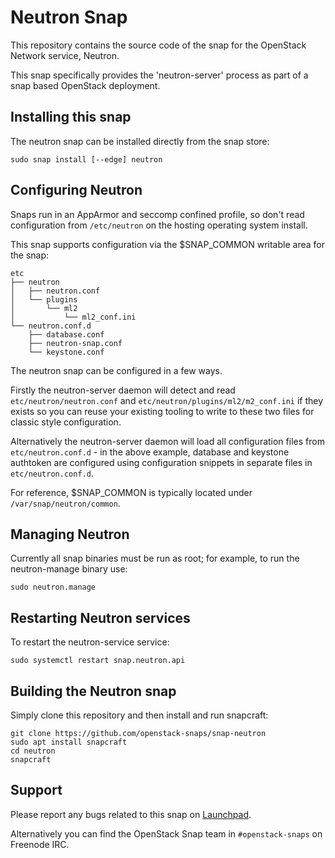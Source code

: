 # Neutron Snap

This repository contains the source code of the snap for the OpenStack Network
service, Neutron.

This snap specifically provides the 'neutron-server' process as part of a
snap based OpenStack deployment.

## Installing this snap

The neutron snap can be installed directly from the snap store:

    sudo snap install [--edge] neutron

## Configuring Neutron

Snaps run in an AppArmor and seccomp confined profile, so don't read
configuration from `/etc/neutron` on the hosting operating system install.

This snap supports configuration via the $SNAP\_COMMON writable area for the
snap:

    etc
    ├── neutron
    │   ├── neutron.conf
    │   └── plugins
    │       └── ml2
    │           └── ml2_conf.ini
    └── neutron.conf.d
        ├── database.conf
        ├── neutron-snap.conf
        └── keystone.conf

The neutron snap can be configured in a few ways.

Firstly the neutron-server daemon will detect and read `etc/neutron/neutron.conf`
and `etc/neutron/plugins/ml2/m2_conf.ini` if they exists so you can reuse your
existing tooling to write to these two files for classic style configuration.

Alternatively the neutron-server daemon will load all configuration files from
`etc/neutron.conf.d` - in the above example, database and keystone authtoken
are configured  using configuration snippets in separate files in
`etc/neutron.conf.d`.

For reference, $SNAP\_COMMON is typically located under
`/var/snap/neutron/common`.

## Managing Neutron

Currently all snap binaries must be run as root; for example, to run the
neutron-manage binary use:

    sudo neutron.manage

## Restarting Neutron services

To restart the neutron-service service:

    sudo systemctl restart snap.neutron.api

## Building the Neutron snap

Simply clone this repository and then install and run snapcraft:

    git clone https://github.com/openstack-snaps/snap-neutron
    sudo apt install snapcraft
    cd neutron
    snapcraft

## Support

Please report any bugs related to this snap on
[Launchpad](https://bugs.launchpad.net/snap-neutron/+filebug).

Alternatively you can find the OpenStack Snap team in `#openstack-snaps`
on Freenode IRC.
